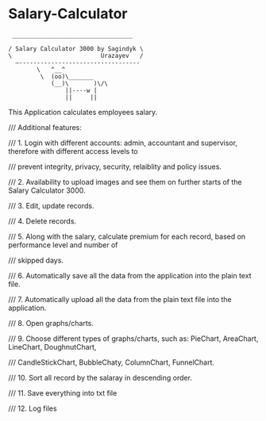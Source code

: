 # Salary-Calculator

```
 __________________________________

/ Salary Calculator 3000 by Sagindyk \
\                         Urazayev   /
  —----------------------------------
        \   ^__^
         \  (oo)\_______
            (__)\       )\/\
                ||----w |
                ||     ||
```

This Application calculates employees salary.

/// Additional features:

/// 1. Login with different accounts: admin, accountant and supervisor, therefore with different access levels to

/// prevent integrity, privacy, security, relaiblity and policy issues.

/// 2. Availability to upload images and see them on further starts of the Salary Calculator 3000.

/// 3. Edit, update records.

/// 4. Delete records.

/// 5. Along with the salary, calculate premium for each record, based on performance level and number of

/// skipped days.

/// 6. Automatically save all the data from the application into the plain text file.

/// 7. Automatically upload all the data from the plain text file into the application.

/// 8. Open graphs/charts.

/// 9. Choose different types of graphs/charts, such as: PieChart, AreaChart, LineChart, DoughnutChart,

/// CandleStickChart, BubbleChaty, ColumnChart, FunnelChart.

/// 10. Sort all record by the salaray in descending order.

/// 11. Save everything into txt file

/// 12. Log files
